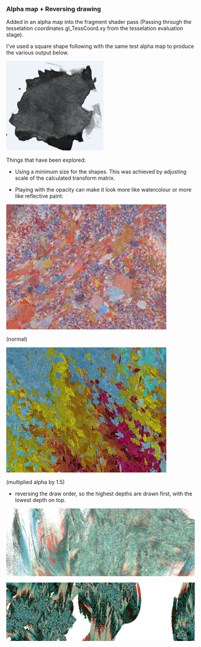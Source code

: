### Alpha map + Reversing drawing

Added in an alpha map into the fragment shader pass (Passing through the tesselation coordinates gl_TessCoord.xy from the tesselation evaluation stage).

I've used a square shape following with the same test alpha map to produce the various output below.

![image](../project_images/alphamap/alphamap.PNG?raw=true "image")

Things that have been explored:

* Using a minimum size for the shapes.  This was achieved by adjusting scale of the calculated transform matrix. 

* Playing with the opacity can make it look more like watercolour or more like reflective paint:

![image](../project_images/alphamap/close-up2.jpg?raw=true "image")

(normal)

![image](../project_images/alphamap/close-up1.jpg?raw=true "image")

(multiplied alpha by 1.5)

* reversing the draw order, so the highest depths are drawn first, with the lowest depth on top.


![image](../project_images/alphamap/Capture81.jpg?raw=true "image")

![image](../project_images/alphamap/Capture83.jpg?raw=true "image")
